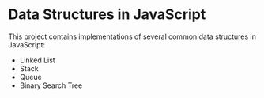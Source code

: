 # Data Structures in JavaScript

This project contains implementations of several common data structures in JavaScript:

- Linked List
- Stack
- Queue
- Binary Search Tree
